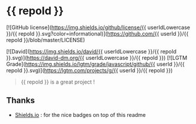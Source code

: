 # {{ repoId }}

[![GitHub license](<https://img.shields.io/github/license/{{> userIdLowercase }}/{{ repoId }}.svg?color=informational)](<https://github.com/{{> userId }}/{{ repoId }}/blob/master/LICENSE)

[![David](<https://img.shields.io/david/{{> userIdLowercase }}/{{ repoId }}.svg)](<https://david-dm.org/{{> userIdLowercase }}/{{ repoId }})
[![LGTM Grade](<https://img.shields.io/lgtm/grade/javascript/github/{{> userId }}/{{ repoId }}.svg)](<https://lgtm.com/projects/g/{{> userId }}/{{ repoId }})

> {{ repoId }} is a great project !

## Thanks

- [Shields.io](https://shields.io) : for the nice badges on top of this readme
